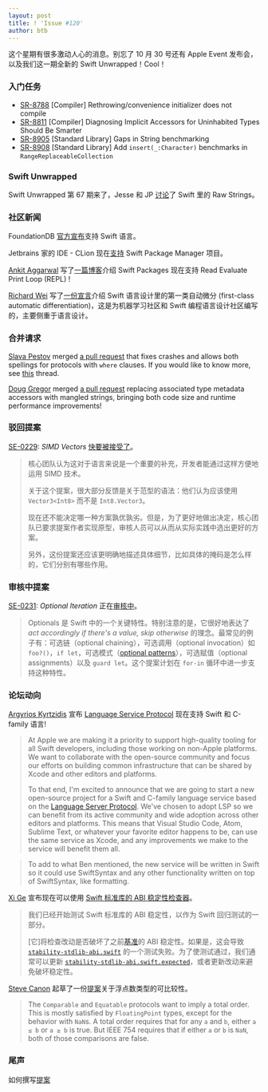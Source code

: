 ```yaml
---
layout: post
title: ! 'Issue #120'
author: btb
---
```


这个星期有很多激动人心的消息。别忘了 10 月 30 号还有 Apple Event 发布会，以及我们这一期全新的 Swift Unwrapped！Cool！

<!--excerpt-->

### 入门任务

- [SR-8788](https://bugs.swift.org/browse/SR-8788) [Compiler] Rethrowing/convenience initializer does not compile
- [SR-8811](https://bugs.swift.org/browse/SR-8811) [Compiler] Diagnosing Implicit Accessors for Uninhabited Types Should Be Smarter
- [SR-8905](https://bugs.swift.org/browse/SR-8905) [Standard Library] Gaps in String benchmarking
- [SR-8908](https://bugs.swift.org/browse/SR-8908) [Standard Library] Add `insert(_:Character)` benchmarks in `RangeReplaceableCollection`

### Swift Unwrapped

Swift Unwrapped 第 67 期来了，Jesse 和 JP [讨论](https://spec.fm/podcasts/swift-unwrapped/212093)了 Swift 里的 Raw Strings。

### 社区新闻

FoundationDB [官方宣布](https://www.foundationdb.org/blog/official-swift-bindings-for-foundationdb/)支持 Swift 语言。

Jetbrains 家的 IDE - CLion 现在[支持](https://blog.jetbrains.com/objc/2018/10/spm-support-clion/) Swift Package Manager 项目。

[Ankit Aggarwal](https://twitter.com/aciidb0mb3r/) 写了[一篇博客](https://swift.org/blog/swiftpm-repl-support/)介绍 Swift Packages 现在支持 Read Evaluate Print Loop (REPL) !

[Richard Wei](https://github.com/rxwei) 写了[一份宣言](https://gist.github.com/rxwei/30ba75ce092ab3b0dce4bde1fc2c9f1d)介绍 Swift 语言设计里的第一类自动微分 (first-class automatic differentiation)，这是为机器学习社区和 Swift 编程语言设计社区编写的，主要侧重于语言设计。

### 合并请求

[Slava Pestov](https://twitter.com/slava_pestov/) merged [a pull request](https://github.com/apple/swift/pull/19844) that fixes crashes and allows both spellings for protocols with `where` clauses. If you would like to know more, see [this](https://twitter.com/slava_pestov/status/1050571783026266118) thread.

[Doug Gregor](https://twitter.com/dgregor79/) merged [a pull request](https://github.com/apple/swift/pull/19828) replacing associated type metadata accessors with mangled strings, bringing both code size and runtime performance improvements!

### 驳回提案

[SE-0229](https://github.com/apple/swift-evolution/blob/master/proposals/0229-simd.md): *SIMD Vectors* [快要被接受了](https://forums.swift.org/t/se-0229-simd-vectors/16518/97)。

> 核心团队认为这对于语言来说是一个重要的补充，开发者能通过这样方便地运用 SIMD 技术。 
>
> 关于这个提案，很大部分反馈是关于范型的语法：他们认为应该使用 `Vector3<Int8>` 而不是 `Int8.Vector3`。
> 
> 现在还不能决定哪一种方案孰优孰劣。但是，为了更好地做出决定，核心团队已要求提案作者实现原型，审核人员可以从而从实际实践中选出更好的方案。
> 
> 另外，这份提案还应该更明确地描述具体细节，比如具体的掩码是怎么样的，它们分别有哪些作用。

### 审核中提案

[SE-0231](https://github.com/apple/swift-evolution/blob/master/proposals/0231-optional-iteration.md): *Optional Iteration* 正在[审核中](https://forums.swift.org/t/se-0231-optional-iteration/16737)。

> Optionals 是 Swift 中的一个关键特性。特别注意的是，它很好地表达了 *act accordingly if there's a value, skip otherwise* 的理念。最常见的例子有：可选链（optional chaining），可选调用（optional invocation）如 `foo?()`，`if let`，可选模式（[optional patterns](https://docs.swift.org/swift-book/ReferenceManual/Patterns.html#grammar_optional-pattern)），可选赋值（optional assignments）以及 `guard let`。这个提案计划在 `for-in` 循环中进一步支持这种特性。

### 论坛动向

[Argyrios Kyrtzidis](https://twitter.com/akyrtzi) 宣布 [Language Service Protocol](https://forums.swift.org/t/new-lsp-language-service-supporting-swift-and-c-family-languages-for-any-editor-and-platform/17024) 现在支持 Swift 和 C-family 语言!

> At Apple we are making it a priority to support high-quality tooling for all Swift developers, including those working on non-Apple platforms. We want to collaborate with the open-source community and focus our efforts on building common infrastructure that can be shared by Xcode and other editors and platforms.
>
> To that end, I'm excited to announce that we are going to start a new open-source project for a Swift and C-family language service based on the [Language Server Protocol](https://microsoft.github.io/language-server-protocol). We've chosen to adopt LSP so we can benefit from its active community and wide adoption across other editors and platforms. This means that Visual Studio Code, Atom, Sublime Text, or whatever your favorite editor happens to be, can use the same service as Xcode, and any improvements we make to the service will benefit them all.

> To add to what Ben mentioned, the new service will be written in Swift so it could use SwiftSyntax and any other functionality written on top of SwiftSyntax, like formatting.

[Xi Ge](https://twitter.com/xge_apple) 宣布现在可以使用 [Swift 标准库的 ABI 稳定性检查器](https://forums.swift.org/t/abi-stability-checker-is-now-online-for-the-swift-standard-library)。

> 我们已经开始测试 Swift 标准库的 ABI 稳定性，以作为 Swift 回归测试的一部分。
> 
> [它]将检查改动是否破坏了之前[基准](https://github.com/apple/swift/blob/master/test/api-digester/Inputs/stdlib-stable-abi.json)的 ABI 稳定性。如果是，这会导致 [`stability-stdlib-abi.swift`](https://github.com/apple/swift/blob/master/test/api-digester/stability-stdlib-abi.swift) 的一个测试失败。为了使测试通过，我们通常可以更新 [`stability-stdlib-abi.swift.expected`](https://github.com/apple/swift/blob/master/test/api-digester/Outputs/stability-stdlib-abi.swift.expected)，或者更新改动来避免破坏稳定性。

[Steve Canon](https://twitter.com/stephentyrone) 起草了一份[提案](https://forums.swift.org/t/comparable-and-floatingpoint-types/16886)关于浮点数类型的可比较性。

> The `Comparable` and `Equatable` protocols want to imply a total order. This is mostly satisfied by `FloatingPoint` types, except for the behavior with `NaN`s. A total order requires that for any `a` and `b`, either `a ≤ b` or `a ≥ b` is true. But IEEE 754 requires that if either `a` or `b` is `NaN`, both of those comparisons are false.

### 尾声

如何撰写[提案](https://twitter.com/AirspeedSwift/status/1051860332740661248)

